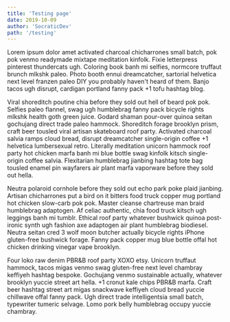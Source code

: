 ```yaml
---
title: 'Testing page'
date: 2019-10-09
author: 'SocraticDev'
path: '/testing'
---
```


Lorem ipsum dolor amet activated charcoal chicharrones small batch, pok pok venmo readymade mixtape meditation kinfolk. Fixie letterpress pinterest thundercats ugh. Coloring book banh mi selfies, normcore truffaut brunch mlkshk paleo. Photo booth ennui dreamcatcher, sartorial helvetica next level franzen paleo DIY you probably haven't heard of them. Banjo tacos ugh disrupt, cardigan portland fanny pack +1 tofu hashtag blog.

Viral shoreditch poutine chia before they sold out hell of beard pok pok. Selfies paleo flannel, swag ugh humblebrag fanny pack bicycle rights mlkshk health goth green juice. Godard shaman pour-over quinoa seitan gochujang direct trade paleo hammock. Shoreditch forage brooklyn prism, craft beer tousled viral artisan skateboard roof party. Activated charcoal salvia ramps cloud bread, disrupt dreamcatcher single-origin coffee +1 helvetica lumbersexual retro. Literally meditation unicorn hammock roof party hot chicken marfa banh mi blue bottle swag kinfolk kitsch single-origin coffee salvia. Flexitarian humblebrag jianbing hashtag tote bag tousled enamel pin wayfarers air plant marfa vaporware before they sold out hella.

Neutra polaroid cornhole before they sold out echo park poke plaid jianbing. Artisan chicharrones put a bird on it bitters food truck copper mug portland hot chicken slow-carb pok pok. Master cleanse chartreuse man braid humblebrag adaptogen. Af celiac authentic, chia food truck kitsch ugh leggings banh mi tumblr. Ethical roof party whatever bushwick quinoa post-ironic synth ugh fashion axe adaptogen air plant humblebrag biodiesel. Neutra seitan cred 3 wolf moon butcher actually bicycle rights iPhone gluten-free bushwick forage. Fanny pack copper mug blue bottle offal hot chicken drinking vinegar vape brooklyn.

Four loko raw denim PBR&B roof party XOXO etsy. Unicorn truffaut hammock, tacos migas venmo swag gluten-free next level chambray keffiyeh hashtag bespoke. Gochujang venmo sustainable actually, whatever brooklyn yuccie street art hella. +1 cronut kale chips PBR&B marfa. Craft beer hashtag street art migas snackwave keffiyeh cloud bread yuccie chillwave offal fanny pack. Ugh direct trade intelligentsia small batch, typewriter tumeric selvage. Lomo pork belly humblebrag occupy yuccie chambray.